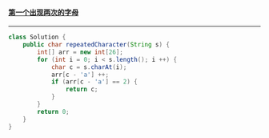 #### <a href="https://leetcode.cn/problems/first-letter-to-appear-twice/">第一个出现两次的字母</a>

-------------

```java
class Solution {
    public char repeatedCharacter(String s) {
        int[] arr = new int[26];
        for (int i = 0; i < s.length(); i ++) {
            char c = s.charAt(i);
            arr[c - 'a'] ++;
            if (arr[c - 'a'] == 2) {
                return c;
            }
        }
        return 0;
    }
}
```


